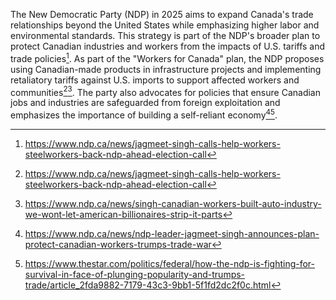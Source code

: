 The New Democratic Party (NDP) in 2025 aims to expand Canada's trade relationships beyond the United States while emphasizing higher labor and environmental standards. This strategy is part of the NDP's broader plan to protect Canadian industries and workers from the impacts of U.S. tariffs and trade policies[^1]. As part of the "Workers for Canada" plan, the NDP proposes using Canadian-made products in infrastructure projects and implementing retaliatory tariffs against U.S. imports to support affected workers and communities[^1][^3]. The party also advocates for policies that ensure Canadian jobs and industries are safeguarded from foreign exploitation and emphasizes the importance of building a self-reliant economy[^5][^9].

[^1]: https://www.ndp.ca/news/jagmeet-singh-calls-help-workers-steelworkers-back-ndp-ahead-election-call
[^3]: https://www.ndp.ca/news/singh-canadian-workers-built-auto-industry-we-wont-let-american-billionaires-strip-it-parts
[^5]: https://www.ndp.ca/news/ndp-leader-jagmeet-singh-announces-plan-protect-canadian-workers-trumps-trade-war
[^9]: https://www.thestar.com/politics/federal/how-the-ndp-is-fighting-for-survival-in-face-of-plunging-popularity-and-trumps-trade/article_2fda9882-7179-43c3-9bb1-5f1fd2dc2f0c.html
